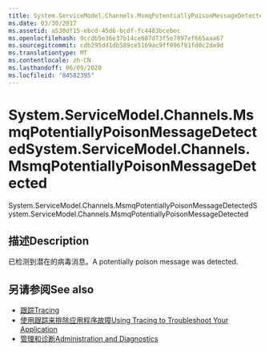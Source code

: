 ```yaml
---
title: System.ServiceModel.Channels.MsmqPotentiallyPoisonMessageDetected
ms.date: 03/30/2017
ms.assetid: a530df15-ebcd-45d6-bcdf-fc4483bcebec
ms.openlocfilehash: 0ccdb5e36e37b14ce687d73f5e7897ef665aaa67
ms.sourcegitcommit: cdb295dd1db589ce5169ac9ff096f01fd0c2da9d
ms.translationtype: MT
ms.contentlocale: zh-CN
ms.lasthandoff: 06/09/2020
ms.locfileid: "84582395"
---
```

# <a name="systemservicemodelchannelsmsmqpotentiallypoisonmessagedetected"></a><span data-ttu-id="c711f-102">System.ServiceModel.Channels.MsmqPotentiallyPoisonMessageDetected</span><span class="sxs-lookup"><span data-stu-id="c711f-102">System.ServiceModel.Channels.MsmqPotentiallyPoisonMessageDetected</span></span>
<span data-ttu-id="c711f-103">System.ServiceModel.Channels.MsmqPotentiallyPoisonMessageDetected</span><span class="sxs-lookup"><span data-stu-id="c711f-103">System.ServiceModel.Channels.MsmqPotentiallyPoisonMessageDetected</span></span>  
  
## <a name="description"></a><span data-ttu-id="c711f-104">描述</span><span class="sxs-lookup"><span data-stu-id="c711f-104">Description</span></span>  
 <span data-ttu-id="c711f-105">已检测到潜在的病毒消息。</span><span class="sxs-lookup"><span data-stu-id="c711f-105">A potentially poison message was detected.</span></span>  
  
## <a name="see-also"></a><span data-ttu-id="c711f-106">另请参阅</span><span class="sxs-lookup"><span data-stu-id="c711f-106">See also</span></span>

- [<span data-ttu-id="c711f-107">跟踪</span><span class="sxs-lookup"><span data-stu-id="c711f-107">Tracing</span></span>](index.md)
- [<span data-ttu-id="c711f-108">使用跟踪来排除应用程序故障</span><span class="sxs-lookup"><span data-stu-id="c711f-108">Using Tracing to Troubleshoot Your Application</span></span>](using-tracing-to-troubleshoot-your-application.md)
- [<span data-ttu-id="c711f-109">管理和诊断</span><span class="sxs-lookup"><span data-stu-id="c711f-109">Administration and Diagnostics</span></span>](../index.md)
